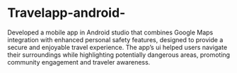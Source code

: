 # Travelapp-android-
Developed a mobile app in Android studio that combines Google Maps integration with enhanced personal safety features, designed to provide a secure and enjoyable travel experience. The app’s ui helped users navigate their surroundings while highlighting potentially dangerous areas, promoting community engagement and traveler awareness.
